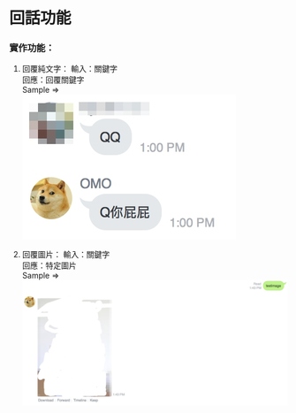 # 回話功能

### 實作功能：

1. 回覆純文字：
     輸入：關鍵字  
     回應：回覆關鍵字  
   Sample =&gt;  
   ![](/assets/1513489197500.jpg)

2. 回覆圖片：
     輸入：關鍵字  
     回應：特定圖片  
    Sample =&gt;  
   ![](/assets/1513489548187.jpg)



